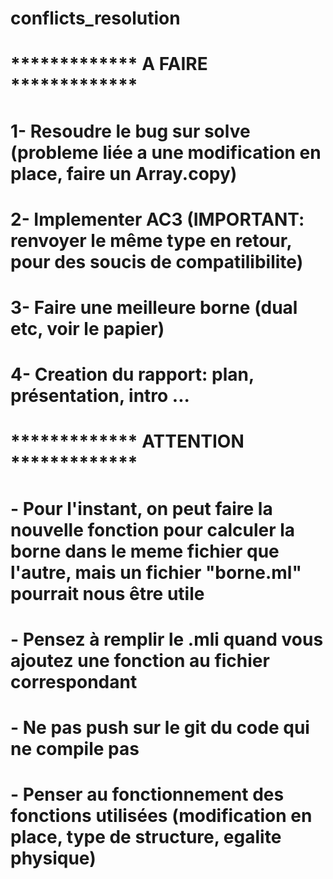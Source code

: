 # conflicts_resolution

# ************* A FAIRE ************* #
# 1- Resoudre le bug sur solve (probleme liée a une modification en place, faire un Array.copy)
# 2- Implementer AC3 (IMPORTANT: renvoyer le même type en retour, pour des soucis de compatilibilite)
# 3- Faire une meilleure borne (dual etc, voir le papier)
# 4- Creation du rapport: plan, présentation, intro ...

# ************* ATTENTION ************* #
# - Pour l'instant, on peut faire la nouvelle fonction pour calculer la borne dans le meme fichier que l'autre, mais un fichier "borne.ml" pourrait nous être utile
# - Pensez à remplir le .mli quand vous ajoutez une fonction au fichier correspondant
# - Ne pas push sur le git du code qui ne compile pas
# - Penser au fonctionnement des fonctions utilisées (modification en place, type de structure, egalite physique)
